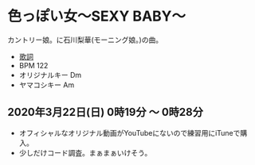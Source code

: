 # 色っぽい女～SEXY BABY～

カントリー娘。に石川梨華(モーニング娘。)の曲。

- [歌詞](http://j-lyric.net/artist/a0029de/l0016cc.html)
- BPM 122
- オリジナルキー Dm
- ヤマコシキー Am

## 2020年3月22日(日) 0時19分 ～ 0時28分

- オフィシャルなオリジナル動画がYouTubeにないので練習用にiTuneで購入。
- 少しだけコード調査。まぁまぁいけそう。
